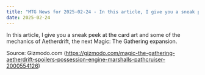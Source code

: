 ```yaml
---
title: "MTG News for 2025-02-24 - In this article, I give you a sneak peek at the ca..."
date: 2025-02-24
---
```


In this article, I give you a sneak peek at the card art and some of the mechanics of Aetherdrift, the next Magic: The Gathering expansion.

Source: Gizmodo.com (https://gizmodo.com/magic-the-gathering-aetherdrift-spoilers-possession-engine-marshalls-pathcruiser-2000554126)
